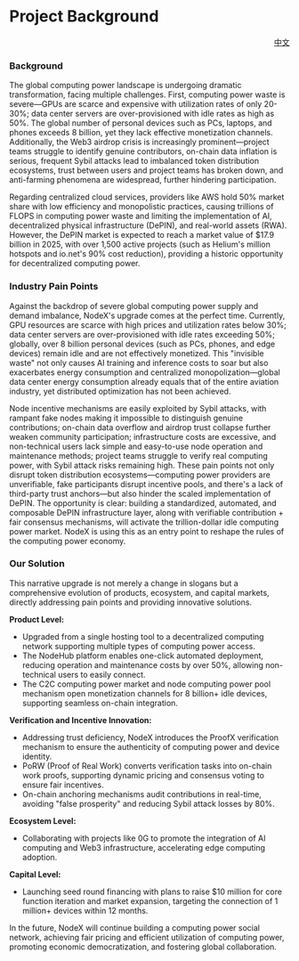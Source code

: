 # Project Background

<p align="right"><a href="https://docs.node-x.xyz/guan-wu-nodex/xiang-mu-bei-jing">中文</a></p>

### **Background**

The global computing power landscape is undergoing dramatic transformation, facing multiple challenges. First, computing power waste is severe—GPUs are scarce and expensive with utilization rates of only 20-30%; data center servers are over-provisioned with idle rates as high as 50%. The global number of personal devices such as PCs, laptops, and phones exceeds 8 billion, yet they lack effective monetization channels. Additionally, the Web3 airdrop crisis is increasingly prominent—project teams struggle to identify genuine contributors, on-chain data inflation is serious, frequent Sybil attacks lead to imbalanced token distribution ecosystems, trust between users and project teams has broken down, and anti-farming phenomena are widespread, further hindering participation.

Regarding centralized cloud services, providers like AWS hold 50% market share with low efficiency and monopolistic practices, causing trillions of FLOPS in computing power waste and limiting the implementation of AI, decentralized physical infrastructure (DePIN), and real-world assets (RWA). However, the DePIN market is expected to reach a market value of $17.9 billion in 2025, with over 1,500 active projects (such as Helium's million hotspots and io.net's 90% cost reduction), providing a historic opportunity for decentralized computing power.

### **Industry Pain Points**

Against the backdrop of severe global computing power supply and demand imbalance, NodeX's upgrade comes at the perfect time. Currently, GPU resources are scarce with high prices and utilization rates below 30%; data center servers are over-provisioned with idle rates exceeding 50%; globally, over 8 billion personal devices (such as PCs, phones, and edge devices) remain idle and are not effectively monetized. This "invisible waste" not only causes AI training and inference costs to soar but also exacerbates energy consumption and centralized monopolization—global data center energy consumption already equals that of the entire aviation industry, yet distributed optimization has not been achieved.

Node incentive mechanisms are easily exploited by Sybil attacks, with rampant fake nodes making it impossible to distinguish genuine contributions; on-chain data overflow and airdrop trust collapse further weaken community participation; infrastructure costs are excessive, and non-technical users lack simple and easy-to-use node operation and maintenance methods; project teams struggle to verify real computing power, with Sybil attack risks remaining high. These pain points not only disrupt token distribution ecosystems—computing power providers are unverifiable, fake participants disrupt incentive pools, and there's a lack of third-party trust anchors—but also hinder the scaled implementation of DePIN. The opportunity is clear: building a standardized, automated, and composable DePIN infrastructure layer, along with verifiable contribution + fair consensus mechanisms, will activate the trillion-dollar idle computing power market. NodeX is using this as an entry point to reshape the rules of the computing power economy.

### **Our Solution**

This narrative upgrade is not merely a change in slogans but a comprehensive evolution of products, ecosystem, and capital markets, directly addressing pain points and providing innovative solutions.

**Product Level:**

* Upgraded from a single hosting tool to a decentralized computing network supporting multiple types of computing power access.
* The NodeHub platform enables one-click automated deployment, reducing operation and maintenance costs by over 50%, allowing non-technical users to easily connect.
* The C2C computing power market and node computing power pool mechanism open monetization channels for 8 billion+ idle devices, supporting seamless on-chain integration.

**Verification and Incentive Innovation:**

* Addressing trust deficiency, NodeX introduces the ProofX verification mechanism to ensure the authenticity of computing power and device identity.
* PoRW (Proof of Real Work) converts verification tasks into on-chain work proofs, supporting dynamic pricing and consensus voting to ensure fair incentives.
* On-chain anchoring mechanisms audit contributions in real-time, avoiding "false prosperity" and reducing Sybil attack losses by 80%.

**Ecosystem Level:**

* Collaborating with projects like 0G to promote the integration of AI computing and Web3 infrastructure, accelerating edge computing adoption.

**Capital Level:**

* Launching seed round financing with plans to raise $10 million for core function iteration and market expansion, targeting the connection of 1 million+ devices within 12 months.

In the future, NodeX will continue building a computing power social network, achieving fair pricing and efficient utilization of computing power, promoting economic democratization, and fostering global collaboration.
